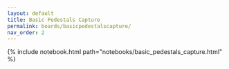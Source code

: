 ```yaml
---
layout: default
title: Basic Pedestals Capture
permalink: boards/basicpedestalscapture/
nav_order: 2
---
```

{% include notebook.html path="notebooks/basic_pedestals_capture.html" %}